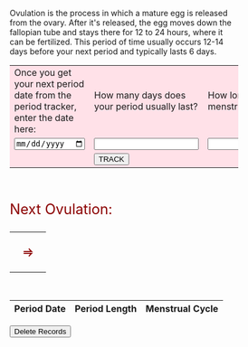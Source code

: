 <p> Ovulation is the process in which a mature egg is released from the ovary. After it's released, the egg moves down the fallopian tube and stays there for 12 to 24 hours, where it can be fertilized. This period of time usually occurs 12-14 days before your next period and typically lasts 6 days. </p>

<head>
    <!--<link rel="stylesheet" href="style.css">-->
<style>
* {box-sizing: border-box;}
ul {list-style-type: none;}

.month {
  padding: 60px 25px;
  width: 100%;
  background: pink;
  text-align: center;
}

.month ul {
  margin: 0;
  padding: 0;
}

.month ul li {
  color: white;
  font-size: 20px;
  text-transform: uppercase;
  letter-spacing: 3px;
}

.month .prev {
  float: left;
  padding-top: 10px;
}

.month .next {
  float: right;
  padding-top: 10px;
}

.weekdays {
  margin: 0;
  padding: 10px 0;
  background-color: #ddd;
}

.weekdays li {
  display: inline-block;
  width: 13.6%;
  color: #d19696;
  text-align: center;
}

.days {
  padding: 10px 0;
  background: #eee;
  margin: 0;
}

.days li {
  list-style-type: none;
  display: inline-block;
  width: 13.6%;
  text-align: center;
  margin-bottom: 5px;
  font-size:12px;
  color: #777;
}

.days li .active {
  padding: 6px;
  background: #ADD8E6;s
}

red{
  color: #8B0000;
}

.tracker td {
  padding: 60px;
  width: 33.3%;
  text-align: center;
  color: darkred;
  font-size: 20px;
  border: none;
}
.tracker {
  background-color: #ffe1e8;
  border: none;
}
</style>

</head>

<div>
  <form class="tracker">
    <table align="center" style="border:none;">
      <tr id="q">
        <td>Once you get your next period date from the period tracker, enter the date here:</td>
        <td>How many days does your period usually last?</td>
        <td>How long is your usual menstrual cycle?</td>
      </tr>
      <tr id="input">
        <td><input type="date" id="perioddate" required></td>
        <td><input type="number" id="periodcycle"/></td>
        <td><input type="number" id="menscycle" required onchange="validate()"/></td>
      </tr>
      <tr>
        <td></td>
        <td>
          <button class="track" type="button" onclick="printDate(); addData()">
            TRACK
          </button>
        </td>
      </tr>
    </table>
  </form>
</div>
<br>

<p style="font-size: 25px; color: darkred;">Next Ovulation:</p>
  <table>
    <tr>
      <td>
        <span id="nextovulation"></span>
      </td>
      <td>
        <p style="text-align: center; color: darkred; font-weight:bolder; font-size: 20px;">&#x2964;</p>
      </td>
      <td>
        <span id="nextovulationend"></span>
      </td>
    </tr>
  </table>

<br>

<script>
  function printDate() {
    const x = document.getElementById("perioddate").value;
    var y = document.getElementById("periodcycle").value;
    const z = document.getElementById("menscycle").value;
    var resDate = new Date(x);
    resDate.setDate(resDate.getDate() + parseInt(y));
    var year = resDate.getUTCFullYear();
    var month = resDate.getUTCMonth() + 1;
    var startdate = resDate.getUTCDate() - 13;
    const ovulationstart = `${month}/${startdate}/${year}`;
    document.getElementById("nextovulation").innerHTML = ovulationstart
    var enddate = resDate.getUTCDate() - 7;
    const ovulationend = `${month}/${enddate}/${year}`
    document.getElementById("nextovulationend").innerHTML = ovulationend
  }
</script>

<table>
  <thead>
  <tr>
    <th>Period Date</th>
    <th>Period Length</th>
    <th>Menstrual Cycle</th>
  </tr>
  </thead>
  <tbody id="ovulationresult">
    <!-- javascript generated data -->
  </tbody>
</table>

<script>
  // prepare HTML result container for new output
  const resultContainer = document.getElementById("ovulationresult");
  // prepare URL's to allow easy switch from deployment and localhost
  //const url = "http://localhost:8087/api/ovulation"
  const url = "https://flowhealth.duckdns.org/api/ovulation"
  const create_fetch = url + '/create';
  const read_fetch = url + '/';
  //const del_fetch = url + '/delete';

  // Load users on page entry
  read_users();


  // Display User Table, data is fetched from Backend Database
  function read_users() {
    // prepare fetch options
    const read_options = {
      method: 'GET', // *GET, POST, PUT, DELETE, etc.
      mode: 'cors', // no-cors, *cors, same-origin
      cache: 'default', // *default, no-cache, reload, force-cache, only-if-cached
      credentials: 'omit', // include, *same-origin, omit
      headers: {
        'Content-Type': 'application/json'
      },
    };

    // fetch the data from API
    fetch(read_fetch, read_options)
      // response is a RESTful "promise" on any successful fetch
      .then(response => {
        // check for response errors
        if (response.status !== 200) {
            const errorMsg = 'Database read error: ' + response.status;
            console.log(errorMsg);
            const tr = document.createElement("tr");
            const td = document.createElement("td");
            td.innerHTML = errorMsg;
            tr.appendChild(td);
            resultContainer.appendChild(tr);
            return;
        }
        // valid response will have json data
        response.json().then(data => {
            console.log(data);
            for (let row in data) {
              console.log(data[row]);
              add_row(data[row]);
            }
        })
    })
    // catch fetch errors (ie ACCESS to server blocked)
    .catch(err => {
      console.error(err);
      const tr = document.createElement("tr");
      const td = document.createElement("td");
      td.innerHTML = err;
      tr.appendChild(td);
      resultContainer.appendChild(tr);
    });
  }

  function create_user(periodD, periodC, mensC){
    const body = {
        perioddate: periodD,
        periodcycle: periodC,
        menscycle: mensC
    };
    const requestOptions = {
        method: 'POST',
        body: JSON.stringify(body),
        headers: {
            "content-type": "application/json",
            'Authorization': 'Bearer my-token',
        },
    };

    // URL for Create API
    // Fetch API call to the database to create a new user
    fetch(create_fetch, requestOptions)
      .then(response => {
        if (response.status !== 200) {
          const errorMsg = 'Database create error: ' + response.status;
          console.log(errorMsg);
          const tr = document.createElement("tr");
          const td = document.createElement("td");
          td.innerHTML = errorMsg;
          tr.appendChild(td);
          resultContainer.appendChild(tr);
          return;
        }
        // response contains valid result
        response.json().then(data => { 
            console.log(data);
            //add_row(data);
        })
    })
  }


  function add_row(data) {
    const tr = document.createElement("tr");
    const perioddate = document.createElement("td");
    const periodcycle = document.createElement("td");
    const menscycle = document.createElement("td");
    // obtain data that is specific to the API
    perioddate.innerHTML = data.perioddate;
    periodcycle.innerHTML = data.periodcycle;
    menscycle.innerHTML = data.menscycle;   
    console.log(data)
    // add HTML to container
	  tr.appendChild(perioddate);
    tr.appendChild(periodcycle);
    tr.appendChild(menscycle);

    resultContainer.appendChild(tr);
  }

  function addData(){
    if(document.getElementById("perioddate").value&&document.getElementById("periodcycle").value&&document.getElementById("menscycle").value)
      myData = {"perioddate": document.getElementById("perioddate").value, "periodcycle": document.getElementById("periodcycle").value, "menscycle": document.getElementById("menscycle").value};
    add_row(myData);
    //alert("before post");
    create_user(myData.perioddate, myData.periodcycle, myData.menscycle);
    //alert("after post");
    }

  //function delete_record() {
    //const delOptions = {
        //method: 'DELETE',
        //headers: {
            //"content-type": "application/json",
            //'Authorization': 'Bearer my-token',
        //},
    //};

    // URL for DELETE API
    // Fetch API call to the database to create a new user
    //fetch(del_fetch, delOptions)
      //.then(response => {
        // trap error response from Web API
        //if (response.status !== 200) {
          //window.location.reload();
          //return;
        //}
        // response contains valid result
        //response.json().then(data => {
            //console.log(data);
        //})
    //})
  //}


function validate(){
  var userperiodl = document.getElementById('periodcycle').value;
  var usermensc = document.getElementById('menscycle').value;
  if(isNaN(userperiodl) || isNaN(usermensc)){
    alert("Make sure you are entering a number");
  }else{
    create_user();
  }
}

</script>

<form action="javascript:delete_record()">
  <button>Delete Records</button>
</form>